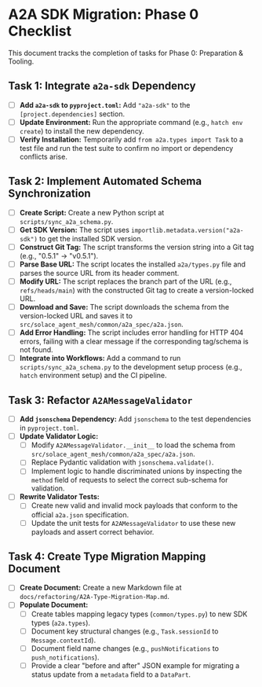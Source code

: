 # A2A SDK Migration: Phase 0 Checklist

This document tracks the completion of tasks for Phase 0: Preparation & Tooling.

## Task 1: Integrate `a2a-sdk` Dependency

- [ ] **Add `a2a-sdk` to `pyproject.toml`:** Add `"a2a-sdk"` to the `[project.dependencies]` section.
- [ ] **Update Environment:** Run the appropriate command (e.g., `hatch env create`) to install the new dependency.
- [ ] **Verify Installation:** Temporarily add `from a2a.types import Task` to a test file and run the test suite to confirm no import or dependency conflicts arise.

## Task 2: Implement Automated Schema Synchronization

- [ ] **Create Script:** Create a new Python script at `scripts/sync_a2a_schema.py`.
- [ ] **Get SDK Version:** The script uses `importlib.metadata.version("a2a-sdk")` to get the installed SDK version.
- [ ] **Construct Git Tag:** The script transforms the version string into a Git tag (e.g., "0.5.1" -> "v0.5.1").
- [ ] **Parse Base URL:** The script locates the installed `a2a/types.py` file and parses the source URL from its header comment.
- [ ] **Modify URL:** The script replaces the branch part of the URL (e.g., `refs/heads/main`) with the constructed Git tag to create a version-locked URL.
- [ ] **Download and Save:** The script downloads the schema from the version-locked URL and saves it to `src/solace_agent_mesh/common/a2a_spec/a2a.json`.
- [ ] **Add Error Handling:** The script includes error handling for HTTP 404 errors, failing with a clear message if the corresponding tag/schema is not found.
- [ ] **Integrate into Workflows:** Add a command to run `scripts/sync_a2a_schema.py` to the development setup process (e.g., `hatch` environment setup) and the CI pipeline.

## Task 3: Refactor `A2AMessageValidator`

- [ ] **Add `jsonschema` Dependency:** Add `jsonschema` to the test dependencies in `pyproject.toml`.
- [ ] **Update Validator Logic:**
    - [ ] Modify `A2AMessageValidator.__init__` to load the schema from `src/solace_agent_mesh/common/a2a_spec/a2a.json`.
    - [ ] Replace Pydantic validation with `jsonschema.validate()`.
    - [ ] Implement logic to handle discriminated unions by inspecting the `method` field of requests to select the correct sub-schema for validation.
- [ ] **Rewrite Validator Tests:**
    - [ ] Create new valid and invalid mock payloads that conform to the official `a2a.json` specification.
    - [ ] Update the unit tests for `A2AMessageValidator` to use these new payloads and assert correct behavior.

## Task 4: Create Type Migration Mapping Document

- [ ] **Create Document:** Create a new Markdown file at `docs/refactoring/A2A-Type-Migration-Map.md`.
- [ ] **Populate Document:**
    - [ ] Create tables mapping legacy types (`common/types.py`) to new SDK types (`a2a.types`).
    - [ ] Document key structural changes (e.g., `Task.sessionId` to `Message.contextId`).
    - [ ] Document field name changes (e.g., `pushNotifications` to `push_notifications`).
    - [ ] Provide a clear "before and after" JSON example for migrating a status update from a `metadata` field to a `DataPart`.
